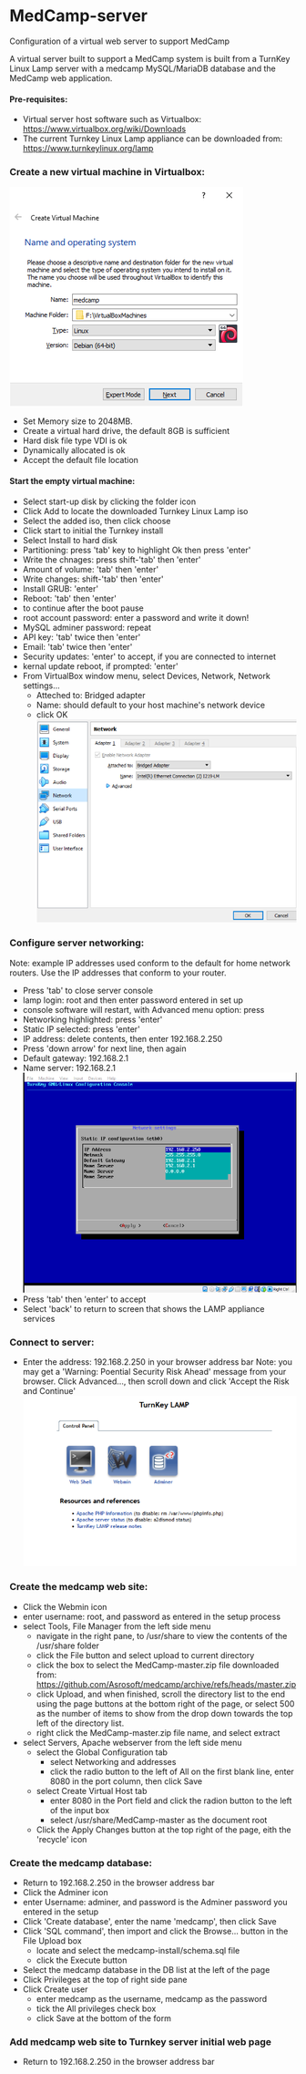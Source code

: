 # MedCamp-server
Configuration of a virtual web server to support MedCamp

A virtual server built to support a MedCamp system is built from a TurnKey Linux Lamp server with a medcamp MySQL/MariaDB database and the MedCamp web application.

#### Pre-requisites:
- Virtual server host software such as Virtualbox: https://www.virtualbox.org/wiki/Downloads
- The current Turnkey Linux Lamp appliance can be downloaded from: https://www.turnkeylinux.org/lamp

### Create a new virtual machine in Virtualbox:
  ![Step-1](https://raw.githubusercontent.com/Asrosoft/MedCamp-server/master/assets/virtualbox-step1.png)
- Set Memory size to 2048MB.
- Create a virtual hard drive, the default 8GB is sufficient
- Hard disk file type VDI is ok
- Dynamically allocated is ok
- Accept the default file location

#### Start the empty virtual machine:
- Select start-up disk by clicking the folder icon
- Click Add to locate the downloaded Turnkey Linux Lamp iso
- Select the added iso, then click choose
- Click start to initial the Turnkey install
- Select Install to hard disk
- Partitioning: press 'tab' key to highlight Ok then press 'enter'
- Write the chnages: press shift-'tab' then 'enter'
- Amount of volume: 'tab' then 'enter'
- Write changes: shift-'tab' then 'enter'
- Install GRUB: 'enter'
- Reboot: 'tab' then 'enter'
- <enter> to continue after the boot pause
- root account password: enter a password and write it down!
- MySQL adminer password: repeat
- API key: 'tab' twice then 'enter'
- Email: 'tab' twice then 'enter'
- Security updates: 'enter' to accept, if you are connected to internet
- kernal update reboot, if prompted: 'enter'
- From VirtualBox window menu, select Devices, Network, Network settings...
  - Atteched to: Bridged adapter
  - Name: should default to your host machine's network device
  - click OK
    ![Step-2](https://raw.githubusercontent.com/Asrosoft/MedCamp-server/master/assets/virtualbox-network.png)

### Configure server networking:
  Note: example IP addresses used conform to the default for home network routers. Use the IP addresses that conform to your router.
- Press 'tab' to close server console
- lamp login: root and then enter password entered in set up
- console software will restart, with Advanced menu option: press <enter>
- Networking highlighted: press 'enter'
- Static IP selected: press 'enter'
- IP address: delete contents, then enter 192.168.2.250
- Press 'down arrow' for next line, then again
- Default gateway: 192.168.2.1
- Name server: 192.168.2.1
![Step-3](https://raw.githubusercontent.com/Asrosoft/MedCamp-server/master/assets/turnkey-networking.png)
- Press 'tab' then 'enter' to accept
- Select 'back' to return to screen that shows the LAMP appliance services
  
### Connect to server:
- Enter the address: 192.168.2.250 in your browser address bar
  Note: you may get a 'Warning: Poential Security Risk Ahead' message from your browser. Click Advanced..., then scroll down and click 'Accept the Risk and Continue'
![Step-4](https://raw.githubusercontent.com/Asrosoft/MedCamp-server/master/assets/LAMP-server.png)

### Create the medcamp web site:
- Click the Webmin icon
- enter username: root, and password as entered in the setup process
- select Tools, File Manager from the left side menu
  - navigate in the right pane, to /usr/share to view the contents of the /usr/share folder
  - click the File button and select  upload to current directory
  - click the box to select the MedCamp-master.zip file downloaded from: https://github.com/Asrosoft/medcamp/archive/refs/heads/master.zip
  - click Upload, and when finished, scroll the directory list to the end using the page buttons at the bottom right of the page, or select 500 as the number of items to show from the drop down towards the top left of the directory list.
  - right click the MedCamp-master.zip file name, and select extract
- select Servers, Apache webserver from the left side menu
  - select the Global Configuration tab
    - select Networking and addresses
    - click the radio button to the left of All on the first blank line, enter 8080 in the port column, then click Save
  - select Create Virtual Host tab
    - enter 8080 in the Port field and click the radion button to the left of the input box
    - select /usr/share/MedCamp-master as the document root
  - Click the Apply Changes button at the top right of the page, eith the 'recycle' icon
  
### Create the medcamp database:
- Return to 192.168.2.250 in the browser address bar
- Click the Adminer icon
- enter Username: adminer, and password is the Adminer password you entered in the setup
- Click 'Create database', enter the name 'medcamp', then click Save
- Click 'SQL command', then import and click the Browse... button in the File Upload box
  - locate and select the medcamp-install/schema.sql file
  - click the Execute button
- Select the medcamp database in the DB list at the left of the page
- Click Privileges at the top of right side pane
- Click Create user
  - enter medcamp as the username, medcamp as the password
  - tick the All privileges check box
  - click Save at the bottom of the form

### Add medcamp web site to Turnkey server initial web page
- Return to 192.168.2.250 in the browser address bar
